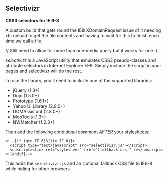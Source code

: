 Selectivizr
-----------

**CSS3 selectors for IE 6-8**

A custom build that gets round the IE8 XDomainRequest issue of it needing xhr.onload to get the file contents and having to wait for this to finish each time we call a file. 

// Still need to allow for more than one media query but it works for one :)


_selectivizr_ is a JavaScript utility that emulates CSS3 pseudo-classes
and attribute selectors in Internet Explorer 6-8. Simply include the
script in your pages and selectivizr will do the rest.

To use the library, you'll need to include one of the supported libraries:

  * jQuery (1.3+)
  * Dojo (1.5.0+)
  * Prototype (1.6.1+)
  * Yahoo UI Library (2.8.0+)
  * DOMAssistant (2.8.0+)
  * MooTools (1.3+)
  * NWMatcher (1.2.3+)
  
Then add the following conditional comment _AFTER_ your stylesheets:

	<!--[if (gte IE 6)&(lte IE 8)]>
	  <script type="text/javascript" src="selectivizr.js"></script>
	  <noscript><link rel="stylesheet" href="[fallback css]" /></noscript>
	<![endif]-->

This adds the `selectivizr.js` and an optional fallback CSS file to IE6-8 while
hiding for other browsers.
